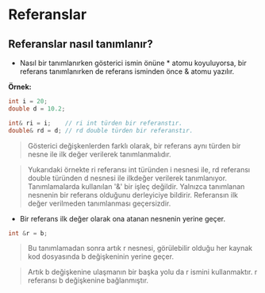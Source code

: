 # Referanslar 

## Referanslar nasıl tanımlanır?

- Nasıl bir tanımlanırken gösterici ismin önüne * atomu koyuluyorsa, bir referans tanımlanırken de referans isminden önce & atomu yazılır.

**Örnek:**

```CPP
int i = 20;
double d = 10.2;

int& ri = i;	// ri int türden bir referanstır.
double& rd = d;	// rd double türden bir referanstır.
```

> Gösterici değişkenlerden farklı olarak, bir referans aynı türden bir nesne ile ilk değer verilerek tanımlanmalıdır.

> Yukarıdaki örnekte ri referansı int türünden i nesnesi ile, rd referansı double türünden d nesnesi ile ilkdeğer verilerek tanımlanıyor. Tanımlamalarda kullanılan '&' bir işleç değildir. Yalnızca tanımlanan nesnenin bir referans olduğunu derleyiciye bildirir. Referansın ilk değer verilmeden tanımlanması geçersizdir.

- Bir referans ilk değer olarak ona atanan nesnenin yerine geçer.

```CPP
int &r = b;
```

> Bu tanımlamadan sonra artık r nesnesi, görülebilir olduğu her kaynak kod dosyasında b değişkeninin yerine geçer.

> Artık b değişkenine ulaşmanın bir başka yolu da r ismini kullanmaktır. r referansı b değişkenine bağlanmıştır.




























